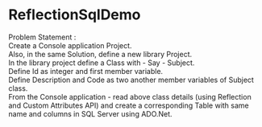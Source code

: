 # ReflectionSqlDemo

Problem Statement :  
Create a Console application Project.  
Also, in the same Solution, define a new library Project.  
In the library project define a Class with - Say - Subject.  
Define Id as integer and first member variable.  
Define Description and Code as two another member variables of Subject class.  
From the Console application - read above class details (using Reflection and Custom Attributes API) and create a corresponding Table with same name and columns in SQL Server using ADO.Net.
